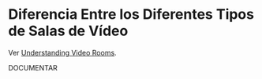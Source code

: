 # Diferencia Entre los Diferentes Tipos de Salas de Vídeo
Ver [Understanding Video Rooms](https://www.twilio.com/docs/video/tutorials/understanding-video-rooms).

DOCUMENTAR

